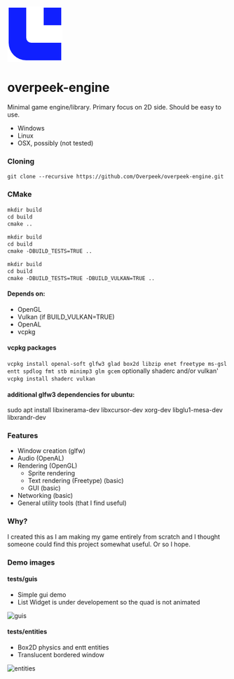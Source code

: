 ![Logo](/.github/oe_logo.png)
# overpeek-engine
Minimal game engine/library.
Primary focus on 2D side.
Should be easy to use.
 - Windows
 - Linux
 - OSX, possibly (not tested)

### Cloning
```
git clone --recursive https://github.com/Overpeek/overpeek-engine.git
```

### CMake
```
mkdir build
cd build
cmake ..
```
```
mkdir build
cd build
cmake -DBUILD_TESTS=TRUE ..
```
```
mkdir build
cd build
cmake -DBUILD_TESTS=TRUE -DBUILD_VULKAN=TRUE ..
```

#### Depends on:
- OpenGL
- Vulkan (if BUILD_VULKAN=TRUE)
- OpenAL
- vcpkg

#### vcpkg packages
```vcpkg install openal-soft glfw3 glad box2d libzip enet freetype ms-gsl entt spdlog fmt stb minimp3 glm gcem```
optionally shaderc and/or vulkan' ```vcpkg install shaderc vulkan```
#### additional glfw3 dependencies for ubuntu:
sudo apt install libxinerama-dev libxcursor-dev xorg-dev libglu1-mesa-dev libxrandr-dev

### Features
- Window creation (glfw) 
- Audio (OpenAL) 
- Rendering (OpenGL)
    - Sprite rendering
    - Text rendering (Freetype) (basic) 
    - GUI (basic)
- Networking (basic)
- General utility tools (that I find useful)

### Why?
I created this as I am making my game entirely from scratch and I thought someone could find this project somewhat useful. Or so I hope.

### Demo images
#### tests/guis
- Simple gui demo
- List Widget is under developement so the quad is not animated

![guis](/.github/tests/guis.png)

#### tests/entities
- Box2D physics and entt entities
- Translucent bordered window

![entities](/.github/tests/entities.png)
